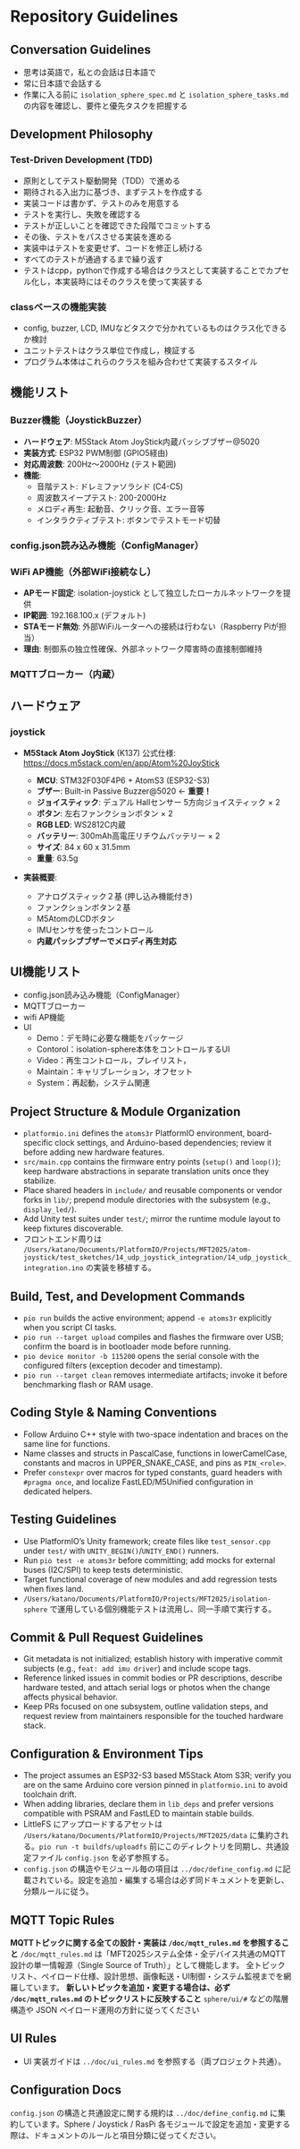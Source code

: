 # Repository Guidelines


## Conversation Guidelines
- 思考は英語で，私との会話は日本語で
- 常に日本語で会話する
- 作業に入る前に `isolation_sphere_spec.md` と `isolation_sphere_tasks.md` の内容を確認し、要件と優先タスクを把握する

## Development Philosophy

### Test-Driven Development (TDD)

- 原則としてテスト駆動開発（TDD）で進める
- 期待される入出力に基づき、まずテストを作成する
- 実装コードは書かず、テストのみを用意する
- テストを実行し、失敗を確認する
- テストが正しいことを確認できた段階でコミットする
- その後、テストをパスさせる実装を進める
- 実装中はテストを変更せず、コードを修正し続ける
- すべてのテストが通過するまで繰り返す
- テストはcpp，pythonで作成する場合はクラスとして実装することでカプセル化し，本実装時にはそのクラスを使って実装する

### classベースの機能実装
- config, buzzer, LCD, IMUなどタスクで分かれているものはクラス化できるか検討
- ユニットテストはクラス単位で作成し，検証する
- プログラム本体はこれらのクラスを組み合わせて実装するスタイル

## 機能リスト

### Buzzer機能（JoystickBuzzer）

- **ハードウェア**: M5Stack Atom JoyStick内蔵パッシブブザー@5020
- **実装方式**: ESP32 PWM制御 (GPIO5経由)
- **対応周波数**: 200Hz～2000Hz (テスト範囲)
- **機能**:
  - 音階テスト: ドレミファソラシド (C4-C5)
  - 周波数スイープテスト: 200-2000Hz
  - メロディ再生: 起動音、クリック音、エラー音等
  - インタラクティブテスト: ボタンでテストモード切替

### config.json読み込み機能（ConfigManager）

### WiFi AP機能（外部WiFi接続なし）

- **APモード固定**: isolation-joystick として独立したローカルネットワークを提供
- **IP範囲**: 192.168.100.x (デフォルト)
- **STAモード無効**: 外部WiFiルーターへの接続は行わない（Raspberry Piが担当）
- **理由**: 制御系の独立性確保、外部ネットワーク障害時の直接制御維持

### MQTTブローカー（内蔵）

## ハードウェア

### joystick

- **M5Stack Atom JoyStick** (K137) 公式仕様: https://docs.m5stack.com/en/app/Atom%20JoyStick
  - **MCU**: STM32F030F4P6 + AtomS3 (ESP32-S3)
  - **ブザー**: Built-in Passive Buzzer@5020 ← **重要！**
  - **ジョイスティック**: デュアル Hallセンサー 5方向ジョイスティック × 2
  - **ボタン**: 左右ファンクションボタン × 2
  - **RGB LED**: WS2812C内蔵
  - **バッテリー**: 300mAh高電圧リチウムバッテリー × 2
  - **サイズ**: 84 x 60 x 31.5mm
  - **重量**: 63.5g

- **実装概要**:
  - アナログスティック２基 (押し込み機能付き)
  - ファンクションボタン２基  
  - M5AtomのLCDボタン
  - IMUセンサを使ったコントロール
  - **内蔵パッシブブザーでメロディ再生対応**

## UI機能リスト

- config.json読み込み機能（ConfigManager）
- MQTTブローカー
- wifi AP機能
- UI
  - Demo：デモ時に必要な機能をパッケージ
  - Contorol：isolation-sphere本体をコントロールするUI
  - Video：再生コントロール，プレイリスト，
  - Maintain：キャリブレーション，オフセット
  - System：再起動，システム関連

## Project Structure & Module Organization

- `platformio.ini` defines the `atoms3r` PlatformIO environment, board-specific clock settings, and Arduino-based dependencies; review it before adding new hardware features.
- `src/main.cpp` contains the firmware entry points (`setup()` and `loop()`); keep hardware abstractions in separate translation units once they stabilize.
- Place shared headers in `include/` and reusable components or vendor forks in `lib/`; prepend module directories with the subsystem (e.g., `display_led/`).
- Add Unity test suites under `test/`; mirror the runtime module layout to keep fixtures discoverable.
- フロントエンド周りは `/Users/katano/Documents/PlatformIO/Projects/MFT2025/atom-joystick/test_sketches/14_udp_joystick_integration/14_udp_joystick_integration.ino` の実装を移植する。

## Build, Test, and Development Commands
- `pio run` builds the active environment; append `-e atoms3r` explicitly when you script CI tasks.
- `pio run --target upload` compiles and flashes the firmware over USB; confirm the board is in bootloader mode before running.
- `pio device monitor -b 115200` opens the serial console with the configured filters (exception decoder and timestamp).
- `pio run --target clean` removes intermediate artifacts; invoke it before benchmarking flash or RAM usage.

## Coding Style & Naming Conventions
- Follow Arduino C++ style with two-space indentation and braces on the same line for functions.
- Name classes and structs in PascalCase, functions in lowerCamelCase, constants and macros in UPPER_SNAKE_CASE, and pins as `PIN_<role>`.
- Prefer `constexpr` over macros for typed constants, guard headers with `#pragma once`, and localize FastLED/M5Unified configuration in dedicated helpers.

## Testing Guidelines
- Use PlatformIO’s Unity framework; create files like `test_sensor.cpp` under `test/` with `UNITY_BEGIN()`/`UNITY_END()` runners.
- Run `pio test -e atoms3r` before committing; add mocks for external buses (I2C/SPI) to keep tests deterministic.
- Target functional coverage of new modules and add regression tests when fixes land.
- `/Users/katano/Documents/PlatformIO/Projects/MFT2025/isolation-sphere` で運用している個別機能テストは流用し、同一手順で実行する。

## Commit & Pull Request Guidelines
- Git metadata is not initialized; establish history with imperative commit subjects (e.g., `feat: add imu driver`) and include scope tags.
- Reference linked issues in commit bodies or PR descriptions, describe hardware tested, and attach serial logs or photos when the change affects physical behavior.
- Keep PRs focused on one subsystem, outline validation steps, and request review from maintainers responsible for the touched hardware stack.

## Configuration & Environment Tips
- The project assumes an ESP32-S3 based M5Stack Atom S3R; verify you are on the same Arduino core version pinned in `platformio.ini` to avoid toolchain drift.
- When adding libraries, declare them in `lib_deps` and prefer versions compatible with PSRAM and FastLED to maintain stable builds.
- LittleFS にアップロードするアセットは `/Users/katano/Documents/PlatformIO/Projects/MFT2025/data` に集約される。`pio run -t buildfs/uploadfs` 前にこのディレクトリを同期し、共通設定ファイル `config.json` を必ず参照する。
- `config.json` の構造やモジュール毎の項目は `../doc/define_config.md` に記載されている。設定を追加・編集する場合は必ず同ドキュメントを更新し、分類ルールに従う。


## MQTT Topic Rules

**MQTTトピックに関する全ての設計・実装は `/doc/mqtt_rules.md` を参照すること**
`/doc/mqtt_rules.md` は「MFT2025システム全体・全デバイス共通のMQTT設計の単一情報源（Single Source of Truth）」として機能します。
全トピックリスト、ペイロード仕様、設計思想、画像転送・UI制御・システム監視までを網羅しています。
**新しいトピックを追加・変更する場合は、必ず `/doc/mqtt_rules.md` のトピックリストに反映すること**
`sphere/ui/#` などの階層構造や JSON ペイロード運用の方針に従ってください

## UI Rules
- UI 実装ガイドは `../doc/ui_rules.md` を参照する（両プロジェクト共通）。

## Configuration Docs
`config.json` の構造と共通設定に関する規約は `../doc/define_config.md` に集約しています。Sphere / Joystick / RasPi 各モジュールで設定を追加・変更する際は、ドキュメントのルールと項目分類に従ってください。
